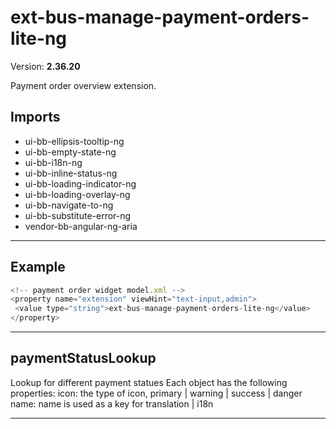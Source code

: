 # ext-bus-manage-payment-orders-lite-ng


Version: **2.36.20**

Payment order overview extension.

## Imports

* ui-bb-ellipsis-tooltip-ng
* ui-bb-empty-state-ng
* ui-bb-i18n-ng
* ui-bb-inline-status-ng
* ui-bb-loading-indicator-ng
* ui-bb-loading-overlay-ng
* ui-bb-navigate-to-ng
* ui-bb-substitute-error-ng
* vendor-bb-angular-ng-aria

---

## Example

```javascript
<!-- payment order widget model.xml -->
<property name="extension" viewHint="text-input,admin">
 <value type="string">ext-bus-manage-payment-orders-lite-ng</value>
</property>
```

---

## paymentStatusLookup

Lookup for different payment statues
Each object has the following properties:
icon: the type of icon, primary | warning | success | danger
name: name is used as a key for translation | i18n

---
